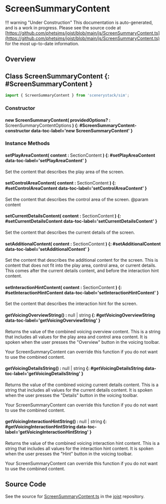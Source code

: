 # ScreenSummaryContent

!!! warning "Under Construction"
    This documentation is auto-generated, and is a work in progress. Please see the source code at
    [https://github.com/phetsims/joist/blob/main/js/ScreenSummaryContent.ts](https://github.com/phetsims/joist/blob/main/js/ScreenSummaryContent.ts) for the most up-to-date information.

## Overview



## Class ScreenSummaryContent {: #ScreenSummaryContent }


```js
import { ScreenSummaryContent } from 'scenerystack/sim';
```
### Constructor

#### new ScreenSummaryContent( providedOptions? : <span style="font-weight: 400;">ScreenSummaryContentOptions</span> ) {: #ScreenSummaryContent-constructor data-toc-label='new ScreenSummaryContent' }

### Instance Methods

#### setPlayAreaContent( content : <span style="font-weight: 400;">SectionContent</span> ) {: #setPlayAreaContent data-toc-label='setPlayAreaContent' }

Set the content that describes the play area of the screen.

#### setControlAreaContent( content : <span style="font-weight: 400;">SectionContent</span> ) {: #setControlAreaContent data-toc-label='setControlAreaContent' }

Set the content that describes the control area of the screen.
@param content

#### setCurrentDetailsContent( content : <span style="font-weight: 400;">SectionContent</span> ) {: #setCurrentDetailsContent data-toc-label='setCurrentDetailsContent' }

Set the content that describes the current details of the screen.

#### setAdditionalContent( content : <span style="font-weight: 400;">SectionContent</span> ) {: #setAdditionalContent data-toc-label='setAdditionalContent' }

Set the content that describes the additional content for the screen. This is content that does not
fit into the play area, control area, or current details. This comes after the current details content, and
before the interaction hint content.

#### setInteractionHintContent( content : <span style="font-weight: 400;">SectionContent</span> ) {: #setInteractionHintContent data-toc-label='setInteractionHintContent' }

Set the content that describes the interaction hint for the screen.

#### getVoicingOverviewString() : <span style="font-weight: 400;"><span style="color: hsla(calc(var(--md-hue) + 180deg),80%,40%,1);">null</span> | <span style="color: hsla(calc(var(--md-hue) + 180deg),80%,40%,1);">string</span></span> {: #getVoicingOverviewString data-toc-label='getVoicingOverviewString' }

Returns the value of the combined voicing overview content. This is a string that includes all values for
the play area and control area content. It is spoken when the user presses the "Overview" button in the voicing
toolbar.

Your ScreenSummaryContent can override this function if you do not want to use the combined content.

#### getVoicingDetailsString() : <span style="font-weight: 400;"><span style="color: hsla(calc(var(--md-hue) + 180deg),80%,40%,1);">null</span> | <span style="color: hsla(calc(var(--md-hue) + 180deg),80%,40%,1);">string</span></span> {: #getVoicingDetailsString data-toc-label='getVoicingDetailsString' }

Returns the value of the combined voicing current details content. This is a string that includes all values for
the current details content. It is spoken when the user presses the "Details" button in the voicing
toolbar.

Your ScreenSummaryContent can override this function if you do not want to use the combined content.

#### getVoicingInteractionHintString() : <span style="font-weight: 400;"><span style="color: hsla(calc(var(--md-hue) + 180deg),80%,40%,1);">null</span> | <span style="color: hsla(calc(var(--md-hue) + 180deg),80%,40%,1);">string</span></span> {: #getVoicingInteractionHintString data-toc-label='getVoicingInteractionHintString' }

Returns the value of the combined voicing interaction hint content. This is a string that includes all values for
the interaction hint content. It is spoken when the user presses the "Hint" button in the voicing
toolbar.

Your ScreenSummaryContent can override this function if you do not want to use the combined content.



## Source Code

See the source for [ScreenSummaryContent.ts](https://github.com/phetsims/joist/blob/main/js/ScreenSummaryContent.ts) in the [joist](https://github.com/phetsims/joist) repository.
